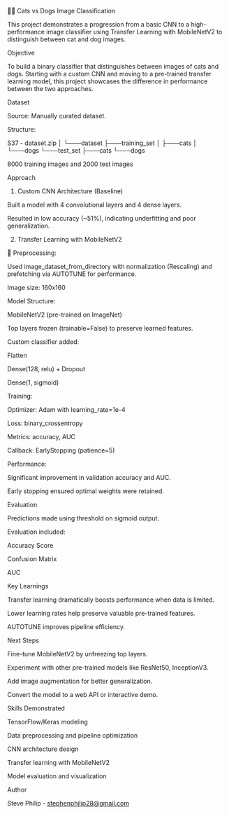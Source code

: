 🐶🐱 Cats vs Dogs Image Classification

This project demonstrates a progression from a basic CNN to a high-performance image classifier using Transfer Learning with MobileNetV2 to distinguish between cat and dog images.

Objective

To build a binary classifier that distinguishes between images of cats and dogs. Starting with a custom CNN and moving to a pre-trained transfer learning model, this project showcases the difference in performance between the two approaches.

Dataset

Source: Manually curated dataset.

Structure:

S37 - dataset.zip
│
└───dataset
    ├───training_set
    │   ├───cats
    │   └───dogs
    └───test_set
        ├───cats
        └───dogs

8000 training images and 2000 test images

Approach

1. Custom CNN Architecture (Baseline)

Built a model with 4 convolutional layers and 4 dense layers.

Resulted in low accuracy (~51%), indicating underfitting and poor generalization.

2. Transfer Learning with MobileNetV2

🔧 Preprocessing:

Used image_dataset_from_directory with normalization (Rescaling) and prefetching via AUTOTUNE for performance.

Image size: 160x160


Model Structure:

MobileNetV2 (pre-trained on ImageNet)

Top layers frozen (trainable=False) to preserve learned features.

Custom classifier added:

Flatten

Dense(128, relu) + Dropout

Dense(1, sigmoid)





Training:

Optimizer: Adam with learning_rate=1e-4

Loss: binary_crossentropy

Metrics: accuracy, AUC

Callback: EarlyStopping (patience=5)




Performance:

Significant improvement in validation accuracy and AUC.

Early stopping ensured optimal weights were retained.




Evaluation

Predictions made using threshold on sigmoid output.

Evaluation included:

Accuracy Score

Confusion Matrix

AUC




Key Learnings

Transfer learning dramatically boosts performance when data is limited.

Lower learning rates help preserve valuable pre-trained features.

AUTOTUNE improves pipeline efficiency.


 
 
 
Next Steps

Fine-tune MobileNetV2 by unfreezing top layers.

Experiment with other pre-trained models like ResNet50, InceptionV3.

Add image augmentation for better generalization.

Convert the model to a web API or interactive demo.





Skills Demonstrated

TensorFlow/Keras modeling

Data preprocessing and pipeline optimization

CNN architecture design

Transfer learning with MobileNetV2

Model evaluation and visualization



Author

Steve Philip - stephenphilip28@gmail.com

